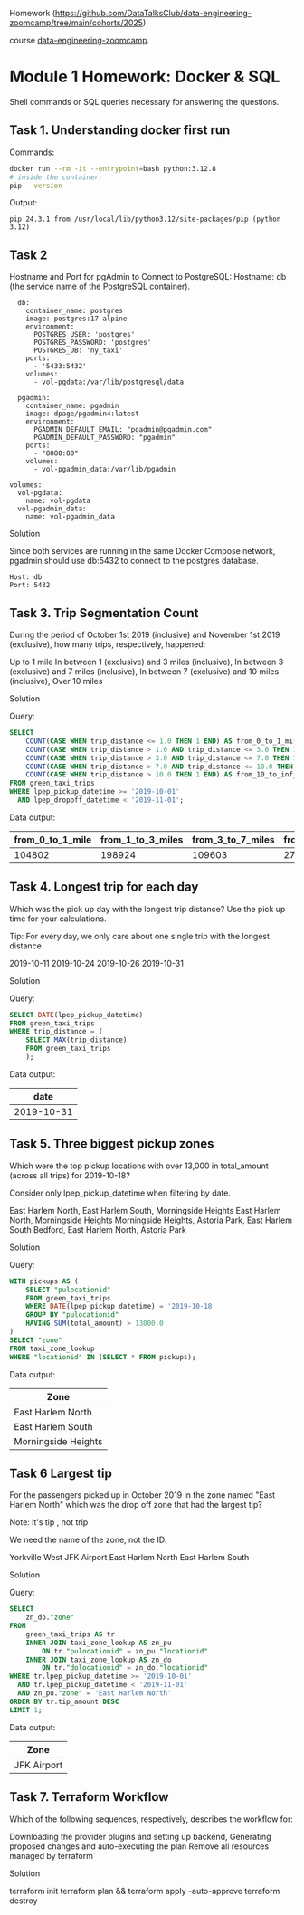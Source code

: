 Homework (https://github.com/DataTalksClub/data-engineering-zoomcamp/tree/main/cohorts/2025)

course [data-engineering-zoomcamp](https://github.com/DataTalksClub/data-engineering-zoomcamp).

# Module 1 Homework: Docker & SQL

Shell commands or SQL queries necessary for answering the questions.


## Task 1. Understanding docker first run

Commands:

```bash
docker run --rm -it --entrypoint=bash python:3.12.8
# inside the container:
pip --version
```

Output:

```plaintext
pip 24.3.1 from /usr/local/lib/python3.12/site-packages/pip (python 3.12)
```

## Task 2

Hostname and Port for pgAdmin to Connect to PostgreSQL:
Hostname: db (the service name of the PostgreSQL container).

``` services:
  db:
    container_name: postgres
    image: postgres:17-alpine
    environment:
      POSTGRES_USER: 'postgres'
      POSTGRES_PASSWORD: 'postgres'
      POSTGRES_DB: 'ny_taxi'
    ports:
      - '5433:5432'
    volumes:
      - vol-pgdata:/var/lib/postgresql/data

  pgadmin:
    container_name: pgadmin
    image: dpage/pgadmin4:latest
    environment:
      PGADMIN_DEFAULT_EMAIL: "pgadmin@pgadmin.com"
      PGADMIN_DEFAULT_PASSWORD: "pgadmin"
    ports:
      - "8080:80"
    volumes:
      - vol-pgadmin_data:/var/lib/pgadmin  

volumes:
  vol-pgdata:
    name: vol-pgdata
  vol-pgadmin_data:
    name: vol-pgadmin_data
```

Solution

Since both services are running in the same Docker Compose network, pgadmin should use db:5432 to connect to the postgres database.
```plaintext
Host: db
Port: 5432
```


## Task 3. Trip Segmentation Count

During the period of October 1st 2019 (inclusive) and November 1st 2019 (exclusive), how many trips, respectively, happened:

Up to 1 mile
In between 1 (exclusive) and 3 miles (inclusive),
In between 3 (exclusive) and 7 miles (inclusive),
In between 7 (exclusive) and 10 miles (inclusive),
Over 10 miles

Solution

Query:
```sql
SELECT 
    COUNT(CASE WHEN trip_distance <= 1.0 THEN 1 END) AS from_0_to_1_mile,
    COUNT(CASE WHEN trip_distance > 1.0 AND trip_distance <= 3.0 THEN 1 END) AS from_1_to_3_miles,
    COUNT(CASE WHEN trip_distance > 3.0 AND trip_distance <= 7.0 THEN 1 END) AS from_3_to_7_miles,
    COUNT(CASE WHEN trip_distance > 7.0 AND trip_distance <= 10.0 THEN 1 END) AS from_7_to_10_miles,
    COUNT(CASE WHEN trip_distance > 10.0 THEN 1 END) AS from_10_to_inf_miles
FROM green_taxi_trips
WHERE lpep_pickup_datetime >= '2019-10-01'
  AND lpep_dropoff_datetime < '2019-11-01';
```

Data output:

| from_0_to_1_mile | from_1_to_3_miles | from_3_to_7_miles | from_7_to_10_miles | from_10_to_inf_miles |
|------------------|-------------------|-------------------|--------------------|----------------------|
| 104802           | 198924            | 109603            | 27678              | 35189                |




## Task 4. Longest trip for each day

Which was the pick up day with the longest trip distance? Use the pick up time for your calculations.

Tip: For every day, we only care about one single trip with the longest distance.

2019-10-11
2019-10-24
2019-10-26
2019-10-31

Solution

Query:

```sql
SELECT DATE(lpep_pickup_datetime)
FROM green_taxi_trips
WHERE trip_distance = (
    SELECT MAX(trip_distance)
    FROM green_taxi_trips
    );
```

Data output:

| date |
|------|
| 2019-10-31 |


## Task 5. Three biggest pickup zones


Which were the top pickup locations with over 13,000 in total_amount (across all trips) for 2019-10-18?

Consider only lpep_pickup_datetime when filtering by date.

East Harlem North, East Harlem South, Morningside Heights
East Harlem North, Morningside Heights
Morningside Heights, Astoria Park, East Harlem South
Bedford, East Harlem North, Astoria Park

Solution

Query:

```sql
WITH pickups AS (
    SELECT "pulocationid"
    FROM green_taxi_trips
    WHERE DATE(lpep_pickup_datetime) = '2019-10-18'
    GROUP BY "pulocationid"
    HAVING SUM(total_amount) > 13000.0
)
SELECT "zone"
FROM taxi_zone_lookup
WHERE "locationid" IN (SELECT * FROM pickups);
```

Data output:

| Zone |
|------|
| East Harlem North |
| East Harlem South |
| Morningside Heights |


## Task 6   Largest tip

For the passengers picked up in October 2019 in the zone named "East Harlem North" which was the drop off zone that had the largest tip?

Note: it's tip , not trip

We need the name of the zone, not the ID.

Yorkville West
JFK Airport
East Harlem North
East Harlem South


Solution

Query:

```sql
SELECT
    zn_do."zone"
FROM
    green_taxi_trips AS tr
    INNER JOIN taxi_zone_lookup AS zn_pu
        ON tr."pulocationid" = zn_pu."locationid"
    INNER JOIN taxi_zone_lookup AS zn_do
        ON tr."dolocationid" = zn_do."locationid"
WHERE tr.lpep_pickup_datetime >= '2019-10-01'
  AND tr.lpep_pickup_datetime < '2019-11-01'
  AND zn_pu."zone" = 'East Harlem North'
ORDER BY tr.tip_amount DESC
LIMIT 1;
```

Data output:

| Zone |
|------|
| JFK Airport |

## Task 7.  Terraform Workflow

Which of the following sequences, respectively, describes the workflow for:

Downloading the provider plugins and setting up backend,
Generating proposed changes and auto-executing the plan
Remove all resources managed by terraform`

Solution


terraform init
terraform plan && terraform apply -auto-approve
terraform destroy


